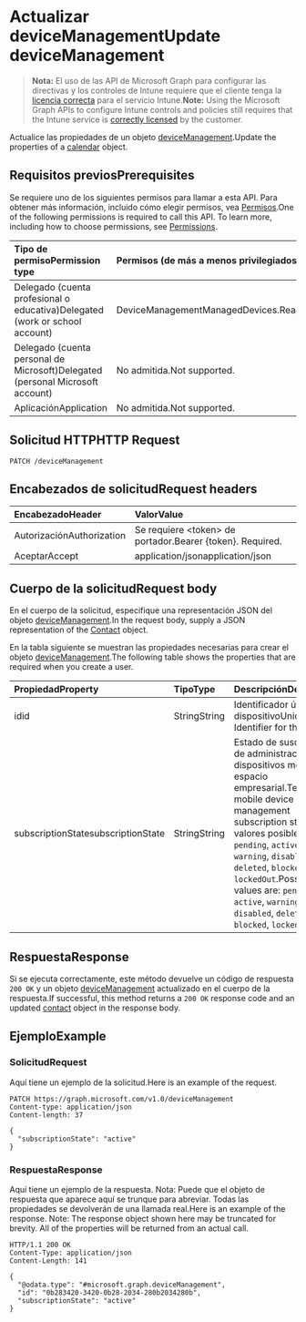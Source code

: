 # <a name="update-devicemanagement"></a><span data-ttu-id="200d6-101">Actualizar deviceManagement</span><span class="sxs-lookup"><span data-stu-id="200d6-101">Update deviceManagement</span></span>

> <span data-ttu-id="200d6-102">**Nota:** El uso de las API de Microsoft Graph para configurar las directivas y los controles de Intune requiere que el cliente tenga la [licencia correcta](https://go.microsoft.com/fwlink/?linkid=839381) para el servicio Intune.</span><span class="sxs-lookup"><span data-stu-id="200d6-102">**Note:** Using the Microsoft Graph APIs to configure Intune controls and policies still requires that the Intune service is [correctly licensed](https://go.microsoft.com/fwlink/?linkid=839381) by the customer.</span></span>

<span data-ttu-id="200d6-103">Actualice las propiedades de un objeto [deviceManagement](../resources/intune_devices_devicemanagement.md).</span><span class="sxs-lookup"><span data-stu-id="200d6-103">Update the properties of a [calendar](../resources/intune_devices_devicemanagement.md) object.</span></span>
## <a name="prerequisites"></a><span data-ttu-id="200d6-104">Requisitos previos</span><span class="sxs-lookup"><span data-stu-id="200d6-104">Prerequisites</span></span>
<span data-ttu-id="200d6-p101">Se requiere uno de los siguientes permisos para llamar a esta API. Para obtener más información, incluido cómo elegir permisos, vea [Permisos](../../../concepts/permissions_reference.md).</span><span class="sxs-lookup"><span data-stu-id="200d6-p101">One of the following permissions is required to call this API. To learn more, including how to choose permissions, see [Permissions](../../../concepts/permissions_reference.md).</span></span>

|<span data-ttu-id="200d6-107">Tipo de permiso</span><span class="sxs-lookup"><span data-stu-id="200d6-107">Permission type</span></span>|<span data-ttu-id="200d6-108">Permisos (de más a menos privilegiados)</span><span class="sxs-lookup"><span data-stu-id="200d6-108">Permissions (from least to most privileged)</span></span>|
|:---|:---|
|<span data-ttu-id="200d6-109">Delegado (cuenta profesional o educativa)</span><span class="sxs-lookup"><span data-stu-id="200d6-109">Delegated (work or school account)</span></span>|<span data-ttu-id="200d6-110">DeviceManagementManagedDevices.ReadWrite.All</span><span class="sxs-lookup"><span data-stu-id="200d6-110">DeviceManagementManagedDevices.ReadWrite.All</span></span>|
|<span data-ttu-id="200d6-111">Delegado (cuenta personal de Microsoft)</span><span class="sxs-lookup"><span data-stu-id="200d6-111">Delegated (personal Microsoft account)</span></span>|<span data-ttu-id="200d6-112">No admitida.</span><span class="sxs-lookup"><span data-stu-id="200d6-112">Not supported.</span></span>|
|<span data-ttu-id="200d6-113">Aplicación</span><span class="sxs-lookup"><span data-stu-id="200d6-113">Application</span></span>|<span data-ttu-id="200d6-114">No admitida.</span><span class="sxs-lookup"><span data-stu-id="200d6-114">Not supported.</span></span>|

## <a name="http-request"></a><span data-ttu-id="200d6-115">Solicitud HTTP</span><span class="sxs-lookup"><span data-stu-id="200d6-115">HTTP Request</span></span>
<!-- {
  "blockType": "ignored"
}
-->
``` http
PATCH /deviceManagement
```

## <a name="request-headers"></a><span data-ttu-id="200d6-116">Encabezados de solicitud</span><span class="sxs-lookup"><span data-stu-id="200d6-116">Request headers</span></span>
|<span data-ttu-id="200d6-117">Encabezado</span><span class="sxs-lookup"><span data-stu-id="200d6-117">Header</span></span>|<span data-ttu-id="200d6-118">Valor</span><span class="sxs-lookup"><span data-stu-id="200d6-118">Value</span></span>|
|:---|:---|
|<span data-ttu-id="200d6-119">Autorización</span><span class="sxs-lookup"><span data-stu-id="200d6-119">Authorization</span></span>|<span data-ttu-id="200d6-120">Se requiere &lt;token&gt; de portador.</span><span class="sxs-lookup"><span data-stu-id="200d6-120">Bearer {token}. Required.</span></span>|
|<span data-ttu-id="200d6-121">Aceptar</span><span class="sxs-lookup"><span data-stu-id="200d6-121">Accept</span></span>|<span data-ttu-id="200d6-122">application/json</span><span class="sxs-lookup"><span data-stu-id="200d6-122">application/json</span></span>|

## <a name="request-body"></a><span data-ttu-id="200d6-123">Cuerpo de la solicitud</span><span class="sxs-lookup"><span data-stu-id="200d6-123">Request body</span></span>
<span data-ttu-id="200d6-124">En el cuerpo de la solicitud, especifique una representación JSON del objeto [deviceManagement](../resources/intune_devices_devicemanagement.md).</span><span class="sxs-lookup"><span data-stu-id="200d6-124">In the request body, supply a JSON representation of the [Contact](../resources/intune_devices_devicemanagement.md) object.</span></span>

<span data-ttu-id="200d6-125">En la tabla siguiente se muestran las propiedades necesarias para crear el objeto [deviceManagement](../resources/intune_devices_devicemanagement.md).</span><span class="sxs-lookup"><span data-stu-id="200d6-125">The following table shows the properties that are required when you create a user.</span></span>

|<span data-ttu-id="200d6-126">Propiedad</span><span class="sxs-lookup"><span data-stu-id="200d6-126">Property</span></span>|<span data-ttu-id="200d6-127">Tipo</span><span class="sxs-lookup"><span data-stu-id="200d6-127">Type</span></span>|<span data-ttu-id="200d6-128">Descripción</span><span class="sxs-lookup"><span data-stu-id="200d6-128">Description</span></span>|
|:---|:---|:---|
|<span data-ttu-id="200d6-129">id</span><span class="sxs-lookup"><span data-stu-id="200d6-129">id</span></span>|<span data-ttu-id="200d6-130">String</span><span class="sxs-lookup"><span data-stu-id="200d6-130">String</span></span>|<span data-ttu-id="200d6-131">Identificador único del dispositivo</span><span class="sxs-lookup"><span data-stu-id="200d6-131">Unique Identifier for the device</span></span>|
|<span data-ttu-id="200d6-132">subscriptionState</span><span class="sxs-lookup"><span data-stu-id="200d6-132">subscriptionState</span></span>|<span data-ttu-id="200d6-133">String</span><span class="sxs-lookup"><span data-stu-id="200d6-133">String</span></span>|<span data-ttu-id="200d6-134">Estado de suscripción de administración de dispositivos móviles del espacio empresarial.</span><span class="sxs-lookup"><span data-stu-id="200d6-134">Tenant mobile device management subscription state.</span></span> <span data-ttu-id="200d6-135">Los valores posibles son: `pending`, `active`, `warning`, `disabled`, `deleted`, `blocked` y `lockedOut`.</span><span class="sxs-lookup"><span data-stu-id="200d6-135">Possible values are: `pending`, `active`, `warning`, `disabled`, `deleted`, `blocked`, `lockedOut`.</span></span>|



## <a name="response"></a><span data-ttu-id="200d6-136">Respuesta</span><span class="sxs-lookup"><span data-stu-id="200d6-136">Response</span></span>
<span data-ttu-id="200d6-137">Si se ejecuta correctamente, este método devuelve un código de respuesta `200 OK` y un objeto [deviceManagement](../resources/intune_devices_devicemanagement.md) actualizado en el cuerpo de la respuesta.</span><span class="sxs-lookup"><span data-stu-id="200d6-137">If successful, this method returns a `200 OK` response code and an updated [contact](../resources/intune_devices_devicemanagement.md) object in the response body.</span></span>

## <a name="example"></a><span data-ttu-id="200d6-138">Ejemplo</span><span class="sxs-lookup"><span data-stu-id="200d6-138">Example</span></span>
### <a name="request"></a><span data-ttu-id="200d6-139">Solicitud</span><span class="sxs-lookup"><span data-stu-id="200d6-139">Request</span></span>
<span data-ttu-id="200d6-140">Aquí tiene un ejemplo de la solicitud.</span><span class="sxs-lookup"><span data-stu-id="200d6-140">Here is an example of the request.</span></span>
``` http
PATCH https://graph.microsoft.com/v1.0/deviceManagement
Content-type: application/json
Content-length: 37

{
  "subscriptionState": "active"
}
```

### <a name="response"></a><span data-ttu-id="200d6-141">Respuesta</span><span class="sxs-lookup"><span data-stu-id="200d6-141">Response</span></span>
<span data-ttu-id="200d6-p103">Aquí tiene un ejemplo de la respuesta. Nota: Puede que el objeto de respuesta que aparece aquí se trunque para abreviar. Todas las propiedades se devolverán de una llamada real.</span><span class="sxs-lookup"><span data-stu-id="200d6-p103">Here is an example of the response. Note: The response object shown here may be truncated for brevity. All of the properties will be returned from an actual call.</span></span>
``` http
HTTP/1.1 200 OK
Content-Type: application/json
Content-Length: 141

{
  "@odata.type": "#microsoft.graph.deviceManagement",
  "id": "0b283420-3420-0b28-2034-280b2034280b",
  "subscriptionState": "active"
}
```



